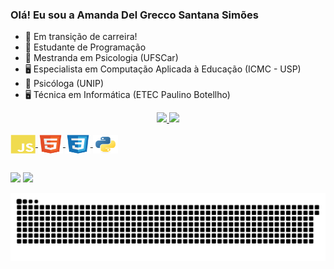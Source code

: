 ### Olá! Eu sou a Amanda Del Grecco Santana Simões

- 🚀 Em transição de carreira!
- 🌱 Estudante de Programação
- 🧠 Mestranda em Psicologia (UFSCar)
- 🖥️ Especialista em Computação Aplicada à Educação (ICMC - USP)
- 🧠 Psicóloga (UNIP)
- 🖥️ Técnica em Informática (ETEC Paulino Botellho)
<div align="center">
  <a href="https://github.com/grecco-amanda">
  <img height="180em" src="https://github-readme-stats.vercel.app/api?username=grecco-amanda&show_icons=true&theme=dracula&include_all_commits=true&count_private=true"/>
  <img height="180em" src="https://github-readme-stats.vercel.app/api/top-langs/?username=grecco-amanda&layout=compact&langs_count=7&theme=dracula"/>
</div>
<div style="display: inline_block"><br>
  <img align="center" alt="Rafa-Js" height="30" width="40" src="https://raw.githubusercontent.com/devicons/devicon/master/icons/javascript/javascript-plain.svg">
  <img align="center" alt="Rafa-HTML" height="30" width="40" src="https://raw.githubusercontent.com/devicons/devicon/master/icons/html5/html5-original.svg">
  <img align="center" alt="Rafa-CSS" height="30" width="40" src="https://raw.githubusercontent.com/devicons/devicon/master/icons/css3/css3-original.svg">
  <img align="center" alt="Rafa-Python" height="30" width="40" src="https://raw.githubusercontent.com/devicons/devicon/master/icons/python/python-original.svg">

  ##
  
<div>  
  <a href = "mailto:grecco.amanda@gmail.com"><img src="https://img.shields.io/badge/-Gmail-%23333?style=for-the-badge&logo=gmail&logoColor=white" target="_blank"></a>
  <a href="www.linkedin.com/in/amandagrecco" target="_blank"><img src="https://img.shields.io/badge/-LinkedIn-%230077B5?style=for-the-badge&logo=linkedin&logoColor=white" target="_blank"></a> 
  
 ![Snake animation](https://github.com/grecco-amanda/grecco-amanda/blob/output/github-contribution-grid-snake.svg)
  </div>
